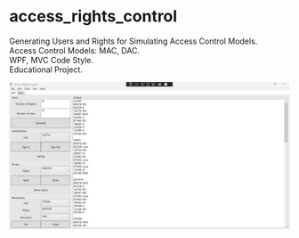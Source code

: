 # access_rights_control
Generating Users and Rights for Simulating Access Control Models. \
Access Control Models: MAC, DAC. \
WPF, MVC Code Style. \
Educational Project. 

![screenshot](https://github.com/altirtix/access_rights_control/blob/main/screenshot.png)
